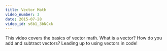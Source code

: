 ```yaml
---
title: Vector Math
video_number: 3
date: 2015-07-28
video_id: s6b1_3bNCxk
---
```

This video covers the basics of vector math.  What is a vector?  How do you add and subtract vectors?  Leading up to using vectors in code!
